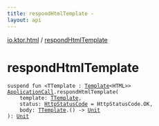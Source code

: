 ```yaml
---
title: respondHtmlTemplate - 
layout: api
---
```


<div class='api-docs-breadcrumbs'><a href="index.html">io.ktor.html</a> / <a href="./respond-html-template.html">respondHtmlTemplate</a></div>

# respondHtmlTemplate

<div class="signature"><code><span class="keyword">suspend</span> <span class="keyword">fun </span><span class="symbol">&lt;</span><span class="identifier">TTemplate</span>&nbsp;<span class="symbol">:</span>&nbsp;<a href="-template/index.html"><span class="identifier">Template</span></a><span class="symbol">&lt;</span><span class="identifier">HTML</span><span class="symbol">&gt;</span><span class="symbol">&gt;</span> <a href="../io.ktor.application/-application-call/index.html"><span class="identifier">ApplicationCall</span></a><span class="symbol">.</span><span class="identifier">respondHtmlTemplate</span><span class="symbol">(</span><br/>&nbsp;&nbsp;&nbsp;&nbsp;<span class="parameterName" id="io.ktor.html$respondHtmlTemplate(io.ktor.application.ApplicationCall, io.ktor.html.respondHtmlTemplate.TTemplate, io.ktor.http.HttpStatusCode, kotlin.Function1((io.ktor.html.respondHtmlTemplate.TTemplate, kotlin.Unit)))/template">template</span><span class="symbol">:</span>&nbsp;<a href="respond-html-template.html#TTemplate"><span class="identifier">TTemplate</span></a><span class="symbol">, </span><br/>&nbsp;&nbsp;&nbsp;&nbsp;<span class="parameterName" id="io.ktor.html$respondHtmlTemplate(io.ktor.application.ApplicationCall, io.ktor.html.respondHtmlTemplate.TTemplate, io.ktor.http.HttpStatusCode, kotlin.Function1((io.ktor.html.respondHtmlTemplate.TTemplate, kotlin.Unit)))/status">status</span><span class="symbol">:</span>&nbsp;<a href="../io.ktor.http/-http-status-code/index.html"><span class="identifier">HttpStatusCode</span></a>&nbsp;<span class="symbol">=</span>&nbsp;HttpStatusCode.OK<span class="symbol">, </span><br/>&nbsp;&nbsp;&nbsp;&nbsp;<span class="parameterName" id="io.ktor.html$respondHtmlTemplate(io.ktor.application.ApplicationCall, io.ktor.html.respondHtmlTemplate.TTemplate, io.ktor.http.HttpStatusCode, kotlin.Function1((io.ktor.html.respondHtmlTemplate.TTemplate, kotlin.Unit)))/body">body</span><span class="symbol">:</span>&nbsp;<a href="respond-html-template.html#TTemplate"><span class="identifier">TTemplate</span></a><span class="symbol">.</span><span class="symbol">(</span><span class="symbol">)</span>&nbsp;<span class="symbol">-&gt;</span>&nbsp;<a href="https://kotlinlang.org/api/latest/jvm/stdlib/kotlin/-unit/index.html"><span class="identifier">Unit</span></a><br/><span class="symbol">)</span><span class="symbol">: </span><a href="https://kotlinlang.org/api/latest/jvm/stdlib/kotlin/-unit/index.html"><span class="identifier">Unit</span></a></code></div>
